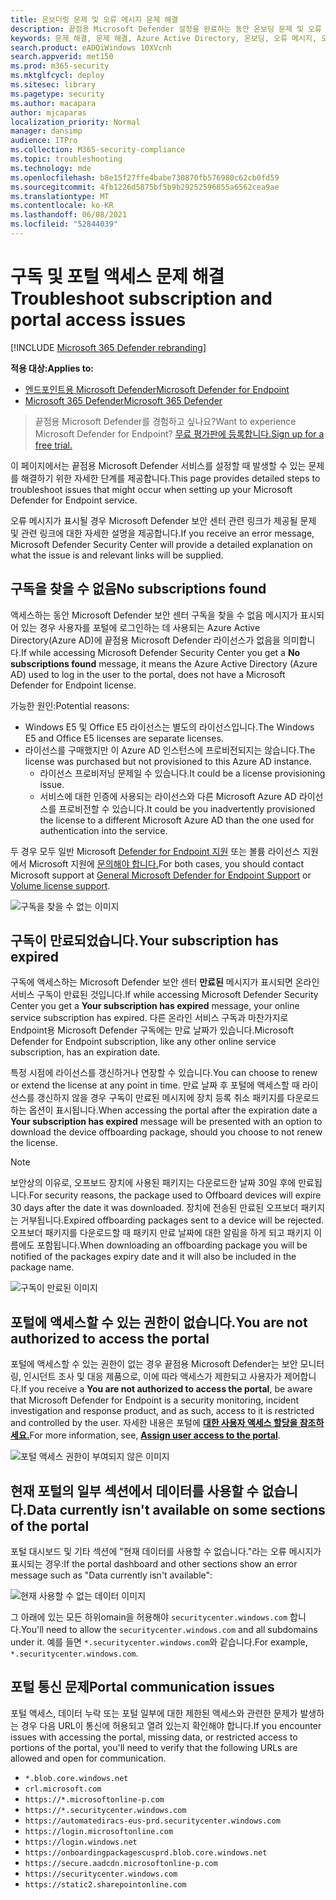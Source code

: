 ```yaml
---
title: 온보더링 문제 및 오류 메시지 문제 해결
description: 끝점용 Microsoft Defender 설정을 완료하는 동안 온보딩 문제 및 오류 메시지를 해결합니다.
keywords: 문제 해결, 문제 해결, Azure Active Directory, 온보딩, 오류 메시지, 오류 메시지, 끝점용 Microsoft Defender
search.product: eADQiWindows 10XVcnh
search.appverid: met150
ms.prod: m365-security
ms.mktglfcycl: deploy
ms.sitesec: library
ms.pagetype: security
ms.author: macapara
author: mjcaparas
localization_priority: Normal
manager: dansimp
audience: ITPro
ms.collection: M365-security-compliance
ms.topic: troubleshooting
ms.technology: mde
ms.openlocfilehash: b8e15f27ffe4babe730870fb576980c62cb0fd59
ms.sourcegitcommit: 4fb1226d5875bf5b9b29252596855a6562cea9ae
ms.translationtype: MT
ms.contentlocale: ko-KR
ms.lasthandoff: 06/08/2021
ms.locfileid: "52844039"
---
```

# <a name="troubleshoot-subscription-and-portal-access-issues"></a><span data-ttu-id="ef279-104">구독 및 포털 액세스 문제 해결</span><span class="sxs-lookup"><span data-stu-id="ef279-104">Troubleshoot subscription and portal access issues</span></span>

[!INCLUDE [Microsoft 365 Defender rebranding](../../includes/microsoft-defender.md)]

<span data-ttu-id="ef279-105">**적용 대상:**</span><span class="sxs-lookup"><span data-stu-id="ef279-105">**Applies to:**</span></span>
- [<span data-ttu-id="ef279-106">엔드포인트용 Microsoft Defender</span><span class="sxs-lookup"><span data-stu-id="ef279-106">Microsoft Defender for Endpoint</span></span>](https://go.microsoft.com/fwlink/p/?linkid=2154037)
- [<span data-ttu-id="ef279-107">Microsoft 365 Defender</span><span class="sxs-lookup"><span data-stu-id="ef279-107">Microsoft 365 Defender</span></span>](https://go.microsoft.com/fwlink/?linkid=2118804)

><span data-ttu-id="ef279-108">끝점용 Microsoft Defender를 경험하고 싶나요?</span><span class="sxs-lookup"><span data-stu-id="ef279-108">Want to experience Microsoft Defender for Endpoint?</span></span> [<span data-ttu-id="ef279-109">무료 평가판에 등록합니다.</span><span class="sxs-lookup"><span data-stu-id="ef279-109">Sign up for a free trial.</span></span>](https://www.microsoft.com/microsoft-365/windows/microsoft-defender-atp?ocid=docs-wdatp-troublshootonboarding-abovefoldlink)

<span data-ttu-id="ef279-110">이 페이지에서는 끝점용 Microsoft Defender 서비스를 설정할 때 발생할 수 있는 문제를 해결하기 위한 자세한 단계를 제공합니다.</span><span class="sxs-lookup"><span data-stu-id="ef279-110">This page provides detailed steps to troubleshoot issues that might occur when setting up your Microsoft Defender for Endpoint service.</span></span>

<span data-ttu-id="ef279-111">오류 메시지가 표시될 경우 Microsoft Defender 보안 센터 관련 링크가 제공될 문제 및 관련 링크에 대한 자세한 설명을 제공합니다.</span><span class="sxs-lookup"><span data-stu-id="ef279-111">If you receive an error message, Microsoft Defender Security Center will provide a detailed explanation on what the issue is and relevant links will be supplied.</span></span>

## <a name="no-subscriptions-found"></a><span data-ttu-id="ef279-112">구독을 찾을 수 없음</span><span class="sxs-lookup"><span data-stu-id="ef279-112">No subscriptions found</span></span>

<span data-ttu-id="ef279-113">액세스하는 동안 Microsoft Defender 보안 센터 구독을 찾을  수 없음 메시지가 표시되어 있는 경우 사용자를 포털에 로그인하는 데 사용되는 Azure Active Directory(Azure AD)에 끝점용 Microsoft Defender 라이선스가 없음을 의미합니다.</span><span class="sxs-lookup"><span data-stu-id="ef279-113">If while accessing Microsoft Defender Security Center you get a **No subscriptions found** message, it means the Azure Active Directory (Azure AD) used to log in the user to the portal, does not have a Microsoft Defender for Endpoint license.</span></span>

<span data-ttu-id="ef279-114">가능한 원인:</span><span class="sxs-lookup"><span data-stu-id="ef279-114">Potential reasons:</span></span>
- <span data-ttu-id="ef279-115">Windows E5 및 Office E5 라이선스는 별도의 라이선스입니다.</span><span class="sxs-lookup"><span data-stu-id="ef279-115">The Windows E5 and Office E5 licenses are separate licenses.</span></span>
- <span data-ttu-id="ef279-116">라이선스를 구매했지만 이 Azure AD 인스턴스에 프로비전되지는 않습니다.</span><span class="sxs-lookup"><span data-stu-id="ef279-116">The license was purchased but not provisioned to this Azure AD instance.</span></span>
    - <span data-ttu-id="ef279-117">라이선스 프로비저닝 문제일 수 있습니다.</span><span class="sxs-lookup"><span data-stu-id="ef279-117">It could be a license provisioning issue.</span></span>
    - <span data-ttu-id="ef279-118">서비스에 대한 인증에 사용되는 라이선스와 다른 Microsoft Azure AD 라이선스를 프로비전할 수 있습니다.</span><span class="sxs-lookup"><span data-stu-id="ef279-118">It could be you inadvertently provisioned the license to a different Microsoft Azure AD than the one used for authentication into the service.</span></span>

<span data-ttu-id="ef279-119">두 경우 모두 일반 Microsoft [Defender for Endpoint 지원](https://support.microsoft.com/getsupport?wf=0&tenant=ClassicCommercial&oaspworkflow=start_1.0.0.0&locale=en-us&supportregion=en-us&pesid=16055&ccsid=636419533611396913) 또는 볼륨 라이선스 지원 에서 Microsoft 지원에 [문의해야 합니다.](https://www.microsoft.com/licensing/servicecenter/Help/Contact.aspx)</span><span class="sxs-lookup"><span data-stu-id="ef279-119">For both cases, you should contact Microsoft support at [General Microsoft Defender for Endpoint Support](https://support.microsoft.com/getsupport?wf=0&tenant=ClassicCommercial&oaspworkflow=start_1.0.0.0&locale=en-us&supportregion=en-us&pesid=16055&ccsid=636419533611396913) or [Volume license support](https://www.microsoft.com/licensing/servicecenter/Help/Contact.aspx).</span></span>

![구독을 찾을 수 없는 이미지](images/atp-no-subscriptions-found.png)

## <a name="your-subscription-has-expired"></a><span data-ttu-id="ef279-121">구독이 만료되었습니다.</span><span class="sxs-lookup"><span data-stu-id="ef279-121">Your subscription has expired</span></span>

<span data-ttu-id="ef279-122">구독에 액세스하는 Microsoft Defender 보안 센터 **만료된** 메시지가 표시되면 온라인 서비스 구독이 만료된 것입니다.</span><span class="sxs-lookup"><span data-stu-id="ef279-122">If while accessing Microsoft Defender Security Center you get a **Your subscription has expired** message, your online service subscription has expired.</span></span> <span data-ttu-id="ef279-123">다른 온라인 서비스 구독과 마찬가지로 Endpoint용 Microsoft Defender 구독에는 만료 날짜가 있습니다.</span><span class="sxs-lookup"><span data-stu-id="ef279-123">Microsoft Defender for Endpoint subscription, like any other online service subscription, has an expiration date.</span></span> 

<span data-ttu-id="ef279-124">특정 시점에 라이선스를 갱신하거나 연장할 수 있습니다.</span><span class="sxs-lookup"><span data-stu-id="ef279-124">You can choose to renew or extend the license at any point in time.</span></span> <span data-ttu-id="ef279-125">만료 날짜 후 포털에 액세스할  때 라이선스를 갱신하지 않을 경우 구독이 만료된 메시지에 장치 등록 취소 패키지를 다운로드하는 옵션이 표시됩니다.</span><span class="sxs-lookup"><span data-stu-id="ef279-125">When accessing the portal after the expiration date a **Your subscription has expired** message will be presented with an option to download the device offboarding package, should you choose to not renew the license.</span></span>

> [!NOTE]
> <span data-ttu-id="ef279-126">보안상의 이유로, 오프보드 장치에 사용된 패키지는 다운로드한 날짜 30일 후에 만료됩니다.</span><span class="sxs-lookup"><span data-stu-id="ef279-126">For security reasons, the package used to Offboard devices will expire 30 days after the date it was downloaded.</span></span> <span data-ttu-id="ef279-127">장치에 전송된 만료된 오프보더 패키지는 거부됩니다.</span><span class="sxs-lookup"><span data-stu-id="ef279-127">Expired offboarding packages sent to a device will be rejected.</span></span> <span data-ttu-id="ef279-128">오프보더 패키지를 다운로드할 때 패키지 만료 날짜에 대한 알림을 하게 되고 패키지 이름에도 포함됩니다.</span><span class="sxs-lookup"><span data-stu-id="ef279-128">When downloading an offboarding package you will be notified of the packages expiry date and it will also be included in the package name.</span></span>

![구독이 만료된 이미지](images/atp-subscription-expired.png)

## <a name="you-are-not-authorized-to-access-the-portal"></a><span data-ttu-id="ef279-130">포털에 액세스할 수 있는 권한이 없습니다.</span><span class="sxs-lookup"><span data-stu-id="ef279-130">You are not authorized to access the portal</span></span>

<span data-ttu-id="ef279-131">포털에 액세스할 수 있는 권한이 없는 경우 끝점용 Microsoft Defender는 보안 모니터링, 인시던트 조사 및 대응 제품으로, 이에 따라 액세스가 제한되고 사용자가 제어합니다.</span><span class="sxs-lookup"><span data-stu-id="ef279-131">If you receive a **You are not authorized to access the portal**, be aware that Microsoft Defender for Endpoint is a security monitoring, incident investigation and response product, and as such, access to it is restricted and controlled by the user.</span></span>
<span data-ttu-id="ef279-132">자세한 내용은 포털에 [**대한 사용자 액세스 할당을 참조하세요.**](/windows/threat-protection/windows-defender-atp/assign-portal-access-windows-defender-advanced-threat-protection)</span><span class="sxs-lookup"><span data-stu-id="ef279-132">For more information, see, [**Assign user access to the portal**](/windows/threat-protection/windows-defender-atp/assign-portal-access-windows-defender-advanced-threat-protection).</span></span>

![포털 액세스 권한이 부여되지 않은 이미지](images/atp-not-authorized-to-access-portal.png)

## <a name="data-currently-isnt-available-on-some-sections-of-the-portal"></a><span data-ttu-id="ef279-134">현재 포털의 일부 섹션에서 데이터를 사용할 수 없습니다.</span><span class="sxs-lookup"><span data-stu-id="ef279-134">Data currently isn't available on some sections of the portal</span></span>
<span data-ttu-id="ef279-135">포털 대시보드 및 기타 섹션에 "현재 데이터를 사용할 수 없습니다."라는 오류 메시지가 표시되는 경우:</span><span class="sxs-lookup"><span data-stu-id="ef279-135">If the portal dashboard and other sections show an error message such as "Data currently isn't available":</span></span>

![현재 사용할 수 없는 데이터 이미지](images/atp-data-not-available.png)

<span data-ttu-id="ef279-137">그 아래에 있는 모든 하위omain을 허용해야 `securitycenter.windows.com` 합니다.</span><span class="sxs-lookup"><span data-stu-id="ef279-137">You'll need to allow the `securitycenter.windows.com` and all subdomains under it.</span></span> <span data-ttu-id="ef279-138">예를 들면 `*.securitycenter.windows.com`와 같습니다.</span><span class="sxs-lookup"><span data-stu-id="ef279-138">For example, `*.securitycenter.windows.com`.</span></span>


## <a name="portal-communication-issues"></a><span data-ttu-id="ef279-139">포털 통신 문제</span><span class="sxs-lookup"><span data-stu-id="ef279-139">Portal communication issues</span></span>
<span data-ttu-id="ef279-140">포털 액세스, 데이터 누락 또는 포털 일부에 대한 제한된 액세스와 관련한 문제가 발생하는 경우 다음 URL이 통신에 허용되고 열려 있는지 확인해야 합니다.</span><span class="sxs-lookup"><span data-stu-id="ef279-140">If you encounter issues with accessing the portal, missing data, or restricted access to portions of the portal, you'll need to verify that the following URLs are allowed and open for communication.</span></span>

- `*.blob.core.windows.net`
- `crl.microsoft.com`
- `https://*.microsoftonline-p.com`
- `https://*.securitycenter.windows.com` 
- `https://automatediracs-eus-prd.securitycenter.windows.com`
- `https://login.microsoftonline.com`
- `https://login.windows.net`
- `https://onboardingpackagescusprd.blob.core.windows.net`
- `https://secure.aadcdn.microsoftonline-p.com` 
- `https://securitycenter.windows.com` 
- `https://static2.sharepointonline.com` 



